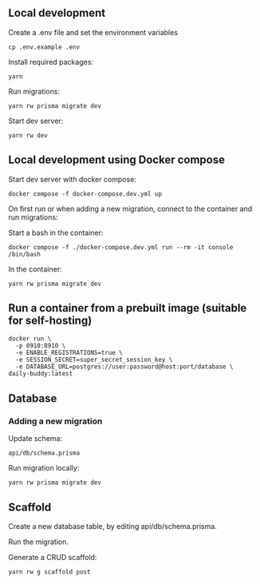 ## Local development

Create a .env file and set the environment variables

```
cp .env.example .env
```

Install required packages:

```
yarn
```

Run migrations:

```
yarn rw prisma migrate dev
```

Start dev server:

```
yarn rw dev
```

## Local development using Docker compose

Start dev server with docker compose:

```
docker compose -f docker-compose.dev.yml up
```

On first run or when adding a new migration, connect to the container and run migrations:

Start a bash in the container:
```
docker compose -f ./docker-compose.dev.yml run --rm -it console /bin/bash
```

In the container:
```
yarn rw prisma migrate dev
```

## Run a container from a prebuilt image (suitable for self-hosting)

```
docker run \
  -p 8910:8910 \
  -e ENABLE_REGISTRATIONS=true \
  -e SESSION_SECRET=super_secret_session_key \
  -e DATABASE_URL=postgres://user:password@host:port/database \
daily-buddy:latest
```

## Database

### Adding a new migration

Update schema:

```
api/db/schema.prisma
```

Run migration locally:

```
yarn rw prisma migrate dev
```

## Scaffold

Create a new database table, by editing api/db/schema.prisma.

Run the migration.

Generate a CRUD scaffold:

```
yarn rw g scaffold post
```
